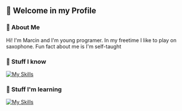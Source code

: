 ## 👋 Welcome in my Profile

### 📖 About Me
Hi! I'm Marcin and I'm young programer. In my freetime I like to play on saxophone. Fun fact about me is I'm self-taught

### 🔨 Stuff I know
[![My Skills](https://skillicons.dev/icons?i=html,css,python,git,github&perline=3)](https://skillicons.dev) 

### 🔧 Stuff I'm learning
[![My Skills](https://skillicons.dev/icons?i=nodejs,godot&perline=3)](https://skillicons.dev)
